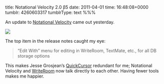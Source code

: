 title: Notational Velocity 2.0 β5
date: 2011-04-01
time: 16:48:08+0000
tumblr: 4260603317
tumblrType: text
%%%

An update to [Notational Velocity][NV] came out yesterday. 

![](tumblr_lizfkbnxgQ1qb1802.png)

The top item in the release notes caught my eye:

> “Edit With” menu for editing in WriteRoom, TextMate, etc., for all DB storage options

This makes Jesse Grosjean’s [QuickCursor][Q] redundant for me; Notational Velocity and [WriteRoom][W] now talk directly to each other. Having fewer tools makes me happier. 

[W]: http://www.hogbaysoftware.com/products/writeroom
[Q]: http://www.hogbaysoftware.com/products/quickcursor
[NV]: http://notational.net/
